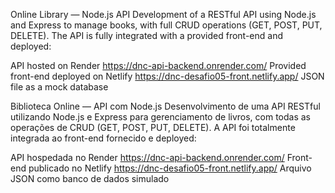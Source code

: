 Online Library — Node.js API
Development of a RESTful API using Node.js and Express to manage books, with full CRUD operations (GET, POST, PUT, DELETE). The API is fully integrated with a provided front-end and deployed:

API hosted on Render
https://dnc-api-backend.onrender.com/
Provided front-end deployed on Netlify
https://dnc-desafio05-front.netlify.app/
JSON file as a mock database

Biblioteca Online — API com Node.js
Desenvolvimento de uma API RESTful utilizando Node.js e Express para gerenciamento de livros, com todas as operações de CRUD (GET, POST, PUT, DELETE). A API foi totalmente integrada ao front-end fornecido e deployed:

API hospedada no Render
https://dnc-api-backend.onrender.com/
Front-end publicado no Netlify
https://dnc-desafio05-front.netlify.app/
Arquivo JSON como banco de dados simulado
